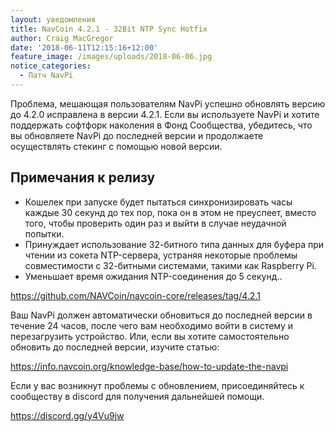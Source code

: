 ```yaml
---
layout: уведомления
title: NavCoin 4.2.1 - 32Bit NTP Sync Hotfix
author: Craig MacGregor
date: '2018-06-11T12:15:16+12:00'
feature_image: /images/uploads/2018-06-06.jpg
notice_categories:
  - Патч NavPi
---
```

Проблема, мешающая пользователям NavPi успешно обновлять версию до 4.2.0 исправлена в версии 4.2.1. Если вы используете NavPi и хотите поддержать софтфорк наколения в Фонд Сообщества, убедитесь, что вы обновляете NavPi до последней версии и продолжаете осуществлять стекинг с помощью новой версии.
<!--more-->

## Примечания к релизу

- Кошелек при запуске будет пытаться синхронизировать часы каждые 30 секунд до тех пор, пока он в этом не преуспеет, вместо того, чтобы проверить один раз и выйти в случае неудачной попытки.
- Принуждает использование 32-битного типа данных для буфера при чтении из сокета NTP-сервера, устраняя некоторые проблемы совместимости с 32-битными системами, такими как Raspberry Pi.
- Уменьшает время ожидания NTP-соединения до 5 секунд..

https://github.com/NAVCoin/navcoin-core/releases/tag/4.2.1

Ваш NavPi должен автоматически обновиться до последней версии в течение 24 часов, после чего вам необходимо войти в систему и перезагрузить устройство. Или, если вы хотите самостоятельно обновить до последней версии, изучите статью:

https://info.navcoin.org/knowledge-base/how-to-update-the-navpi

Если у вас возникнут проблемы с обновлением, присоединяйтесь к сообществу в discord для получения дальнейшей помощи.

https://discord.gg/y4Vu9jw

